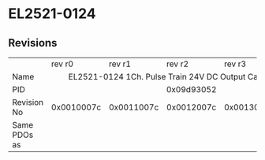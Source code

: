 # EL2521-0124

## Revisions
<table>
<tr>
<td></td>
<td>rev r0</td>
<td>rev r1</td>
<td>rev r2</td>
<td>rev r3</td>
<td>rev r4</td>
</tr>
<tr>
<td>Name</td>
<td colspan=5 align="center">EL2521-0124 1Ch. Pulse Train 24V DC Output Capture/Compare</td>
</tr>
<tr>
<td>PID</td>
<td colspan=5 align="center">0x09d93052</td>
</tr>
<tr>
<td>Revision No</td>
<td>0x0010007c</td>
<td>0x0011007c</td>
<td>0x0012007c</td>
<td>0x0013007c</td>
<td>0x0014007c</td>
</tr>
<tr>
<td>Same PDOs as</td>
<td colspan=5 align="center"></td>
</tr>
</table>
